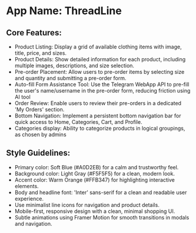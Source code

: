 # **App Name**: ThreadLine

## Core Features:

- Product Listing: Display a grid of available clothing items with image, title, price, and sizes.
- Product Details: Show detailed information for each product, including multiple images, descriptions, and size selection.
- Pre-order Placement: Allow users to pre-order items by selecting size and quantity and submitting a pre-order form.
- Auto-fill Form Assistance Tool: Use the Telegram WebApp API to pre-fill the user's name/username in the pre-order form, reducing friction using AI tool
- Order Review: Enable users to review their pre-orders in a dedicated 'My Orders' section.
- Bottom Navigation: Implement a persistent bottom navigation bar for quick access to Home, Categories, Cart, and Profile.
- Categories display: Ability to categorize products in logical groupings, as chosen by admins

## Style Guidelines:

- Primary color: Soft Blue (#A0D2EB) for a calm and trustworthy feel.
- Background color: Light Gray (#F5F5F5) for a clean, modern look.
- Accent color: Warm Orange (#FFB347) for highlighting interactive elements.
- Body and headline font: 'Inter' sans-serif for a clean and readable user experience.
- Use minimalist line icons for navigation and product details.
- Mobile-first, responsive design with a clean, minimal shopping UI.
- Subtle animations using Framer Motion for smooth transitions in modals and navigation.